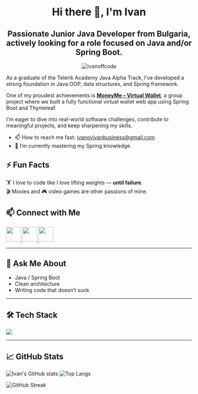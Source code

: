 <h1 align="center">Hi there 👋, I'm Ivan</h1>
<h2 align="center">
  <strong>
    Passionate Junior Java Developer from Bulgaria, actively looking for a role focused on Java and/or Spring Boot.
  </strong>
</h2>
<p align="center">
  <img src="https://komarev.com/ghpvc/?username=ivanoffcode&label=Profile%20views&color=0e75b6&style=flat" alt="ivanoffcode" />
</p>
As a graduate of the Telerik Academy Java Alpha Track, I’ve developed a strong foundation in Java OOP, data structures, and Spring framework.

One of my proudest achievements is **[MoneyMe – Virtual Wallet](https://github.com/TelerikAcademyJavaA68Team2/VirtualWallet)**, a group project where we built a fully functional virtual wallet web app using Spring Boot and Thymeleaf.

I'm eager to dive into real-world software challenges, contribute to meaningful projects, and keep sharpening my skills.

- 📫 How to reach me fast: [ivanovivanbusiness@gmail.com](mailto:ivanovivanbusiness@gmail.com)
- 🌱 I’m currently mastering my Spring knowledge.
## ⚡ Fun Facts

🏋️ I love to code like I love lifting weights — **until failure**.  
🎬 Movies and 🎮 video games are other passions of mine.

## 📫 Connect with Me
<p align="left">
  <a href="https://www.linkedin.com/in/ivan-ivanov-business/" target="_blank">
    <img src="https://skillicons.dev/icons?i=linkedin" width="40" height="40"/>
  </a>
   <a href="https://www.hackerrank.com/ivanovivanbusin1" target="_blank">
    <img src="https://raw.githubusercontent.com/rahuldkjain/github-profile-readme-generator/master/src/images/icons/Social/hackerrank.svg" width="40" height="40"/>
  </a>
  <a href="https://leetcode.com/ivanovivanbusiness" target="_blank">
    <img src="https://upload.wikimedia.org/wikipedia/commons/1/19/LeetCode_logo_black.png" width="40" height="40"/>
  </a>
</p>

---

## 💬 Ask Me About

- Java / Spring Boot
- Clean architecture
- Writing code that doesn’t suck

---

## 🛠 Tech Stack

<p align="left">
  <img src="https://skillicons.dev/icons?i=java,spring,mysql,hibernate,git,gradle,maven,html,css,bootstrap,postman,aws,heroku,github" />
</p>


---

## 📈 GitHub Stats

![Ivan's GitHub stats](https://github-readme-stats.vercel.app/api?username=ivanoffcode&show_icons=true&theme=github_dark)
![Top Langs](https://github-readme-stats.vercel.app/api/top-langs/?username=ivanoffcode&layout=compact&theme=github_dark)
<p align="left">
  <img src="https://github-readme-streak-stats.herokuapp.com/?user=ivanoffcode&theme=github-dark-blue&hide_border=true&date_format=M%20j%5B%2C%20Y%5D" alt="GitHub Streak"/>
</p>





